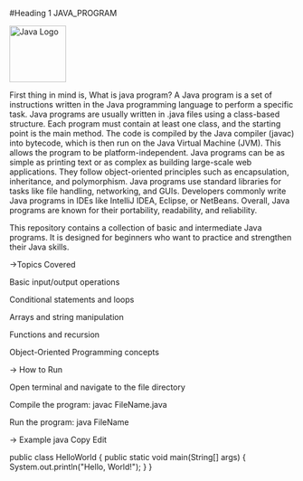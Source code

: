 #Heading 1 JAVA_PROGRAM


<img src="https://cdn.jsdelivr.net/gh/devicons/devicon/icons/java/java-original.svg" width="100" height="100" alt="Java Logo"/>


First thing in mind is, What is java program?
A Java program is a set of instructions written in the Java programming language to perform a specific task. Java programs are usually written in .java files using a class-based structure. Each program must contain at least one class, and the starting point is the main method. The code is compiled by the Java compiler (javac) into bytecode, which is then run on the Java Virtual Machine (JVM). This allows the program to be platform-independent. Java programs can be as simple as printing text or as complex as building large-scale web applications. They follow object-oriented principles such as encapsulation, inheritance, and polymorphism. Java programs use standard libraries for tasks like file handling, networking, and GUIs. Developers commonly write Java programs in IDEs like IntelliJ IDEA, Eclipse, or NetBeans. Overall, Java programs are known for their portability, readability, and reliability.

This repository contains a collection of basic and intermediate Java programs.
It is designed for beginners who want to practice and strengthen their Java skills.

->Topics Covered

Basic input/output operations

Conditional statements and loops

Arrays and string manipulation

Functions and recursion

Object-Oriented Programming concepts

-> How to Run

Open terminal and navigate to the file directory

Compile the program: javac FileName.java

Run the program: java FileName

-> Example
java
Copy
Edit

public class HelloWorld {
    public static void main(String[] args) {
        System.out.println("Hello, World!");
    }
}
